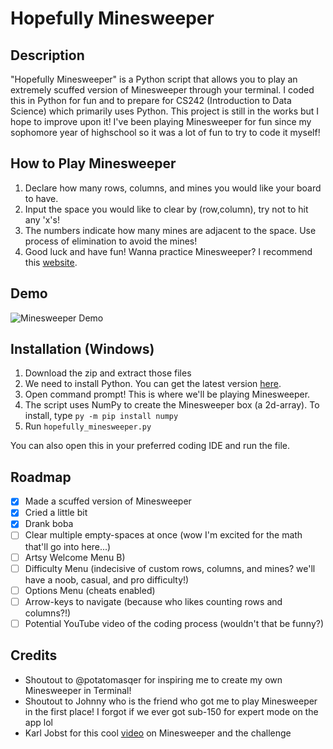 # Hopefully Minesweeper

## Description
"Hopefully Minesweeper" is a Python script that allows you to play an extremely scuffed version of Minesweeper through your terminal. I coded this in Python for fun and to prepare for CS242 (Introduction to Data Science) which primarily uses Python. This project is still in the works but I hope to improve upon it! I've been playing Minesweeper for fun since my sophomore year of highschool so it was a lot of fun to try to code it myself!

## How to Play Minesweeper
1) Declare how many rows, columns, and mines you would like your board to have.
2) Input the space you would like to clear by (row,column), try not to hit any 'x's!
3) The numbers indicate how many mines are adjacent to the space. Use process of elimination to avoid the mines!
4) Good luck and have fun!
Wanna practice Minesweeper? I recommend this [website](https://minesweeper.online).

## Demo
![Minesweeper Demo](https://media1.giphy.com/media/hy5ywBxXzjjhJRbk27/giphy.gif)

## Installation (Windows)
1) Download the zip and extract those files
2) We need to install Python. You can get the latest version [here](https://www.python.org/downloads/).
3) Open command prompt! This is where we'll be playing Minesweeper.
4) The script uses NumPy to create the Minesweeper box (a 2d-array). To install, type `py -m pip install numpy` 
5) Run `hopefully_minesweeper.py`

You can also open this in your preferred coding IDE and run the file.

## Roadmap
- [x] Made a scuffed version of Minesweeper
- [x] Cried a little bit
- [x] Drank boba
- [ ] Clear multiple empty-spaces at once (wow I'm excited for the math that'll go into here...)
- [ ] Artsy Welcome Menu B)
- [ ] Difficulty Menu (indecisive of custom rows, columns, and mines? we'll have a noob, casual, and pro difficulty!)
- [ ] Options Menu (cheats enabled)
- [ ] Arrow-keys to navigate (because who likes counting rows and columns?!)
- [ ] Potential YouTube video of the coding process (wouldn't that be funny?)

## Credits
- Shoutout to @potatomasqer for inspiring me to create my own Minesweeper in Terminal!
- Shoutout to Johnny who is the friend who got me to play Minesweeper in the first place! I forgot if we ever got sub-150 for expert mode on the app lol
- Karl Jobst for this cool [video](https://www.youtube.com/watch?v=V2kWCfzJVVU) on Minesweeper and the challenge
